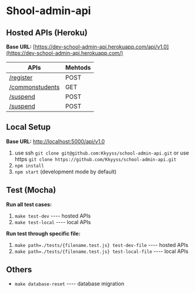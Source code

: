 # Shool-admin-api

## Hosted APIs (Heroku)
**Base URL:** [https://dev-school-admin-api.herokuapp.com/api/v1.0](https://dev-school-admin-api.herokuapp.com/)


| APIs   | Mehtods |
|---------|------------|
|[/register](https://dev-school-admin-api.herokuapp.com//api/v1.0/register) | POST |
| [/commonstudents](https://dev-school-admin-api.herokuapp.com/api/v1.0/commonstudents) | GET |
|[/suspend](https://dev-school-admin-api.herokuapp.com/api/v1.0/suspend)| POST |
| [/suspend](https://dev-school-admin-api.herokuapp.com/api/v1.0/retrievefornotification) | POST |

## Local Setup
**Base URL:** [http://localhost:5000/api/v1.0](https://dev-school-admin-api.herokuapp.com/)
1. use ssh `git clone git@github.com:Kkyyss/school-admin-api.git` or
use https `git clone https://github.com/Kkyyss/school-admin-api.git`
2. `npm install`
3. `npm start` (development mode by default)

## Test (Mocha)
**Run all test cases:**
1. `make test-dev` ---- hosted APIs
2. `make test-local` ---- local APIs

**Run test through specific file:**
1. `make path=./tests/{filename.test.js} test-dev-file` ---- hosted APIs
2. `make path=./tests/{filename.test.js} test-local-file` ---- local APIs

## Others
* `make database-reset` ---- database migration
